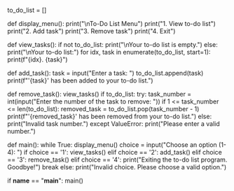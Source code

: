 to_do_list = []

def display_menu():
    print("\nTo-Do List Menu")
    print("1. View to-do list")
    print("2. Add task")
    print("3. Remove task")
    print("4. Exit")

def view_tasks():
    if not to_do_list:
        print("\nYour to-do list is empty.")
    else:
        print("\nYour to-do list:")
        for idx, task in enumerate(to_do_list, start=1):
            print(f"{idx}. {task}")

def add_task():
    task = input("Enter a task: ")
    to_do_list.append(task)
    print(f"'{task}' has been added to your to-do list.")

def remove_task():
    view_tasks()
    if to_do_list:
        try:
            task_number = int(input("Enter the number of the task to remove: "))
            if 1 <= task_number <= len(to_do_list):
                removed_task = to_do_list.pop(task_number - 1)
                print(f"'{removed_task}' has been removed from your to-do list.")
            else:
                print("Invalid task number.")
        except ValueError:
            print("Please enter a valid number.")

def main():
    while True:
        display_menu()
        choice = input("Choose an option (1-4): ")
        if choice == '1':
            view_tasks()
        elif choice == '2':
            add_task()
        elif choice == '3':
            remove_task()
        elif choice == '4':
            print("Exiting the to-do list program. Goodbye!")
            break
        else:
            print("Invalid choice. Please choose a valid option.")

if __name__ == "__main__":
    main()

